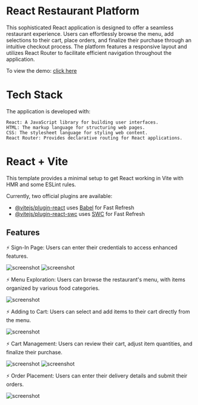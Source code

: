 # React Restaurant Platform

This sophisticated React application is designed to offer a seamless restaurant experience. Users can effortlessly browse the menu, add selections to their cart, place orders, and finalize their purchase through an intuitive checkout process. The platform features a responsive layout and utilizes React Router to facilitate efficient navigation throughout the application.

To view the demo: [click here](https://mootakifoods.rf.gd)

# Tech Stack

The application is developed with:

    React: A JavaScript library for building user interfaces.
    HTML: The markup language for structuring web pages.
    CSS: The stylesheet language for styling web content.
    React Router: Provides declarative routing for React applications.

# React + Vite

This template provides a minimal setup to get React working in Vite with HMR and some ESLint rules.

Currently, two official plugins are available:

- [@vitejs/plugin-react](https://github.com/vitejs/vite-plugin-react/blob/main/packages/plugin-react/README.md) uses [Babel](https://babeljs.io/) for Fast Refresh
- [@vitejs/plugin-react-swc](https://github.com/vitejs/vite-plugin-react-swc) uses [SWC](https://swc.rs/) for Fast Refresh
## Features 
⚡️ Sign-In Page: Users can enter their credentials to access enhanced features. <br>

 ![screenshot](s3.png)   ![screenshot](s2.png)

⚡️ Menu Exploration: Users can browse the restaurant's menu, with items organized by various food categories.

  ![screenshot](s4.png)

⚡️ Adding to Cart: Users can select and add items to their cart directly from the menu.

  ![screenshot](s1.png)

⚡️ Cart Management: Users can review their cart, adjust item quantities, and finalize their purchase.

  ![screenshot](s7.png)    ![screenshot](s6.png)

⚡️ Order Placement: Users can enter their delivery details and submit their orders.

  ![screenshot](s5.png) 







